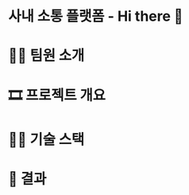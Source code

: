 # 사내 소통 플랫폼 - Hi there 👋

# 🙋‍♀️ 팀원 소개

# 🎞️ 프로젝트 개요

# 👩‍💻 기술 스택

# 🌈 결과

<!--

**Here are some ideas to get you started:**

🙋‍♀️ A short introduction - what is your organization all about?
🌈 Contribution guidelines - how can the community get involved?
👩‍💻 Useful resources - where can the community find your docs? Is there anything else the community should know?
🍿 Fun facts - what does your team eat for breakfast?
🧙 Remember, you can do mighty things with the power of [Markdown](https://docs.github.com/github/writing-on-github/getting-started-with-writing-and-formatting-on-github/basic-writing-and-formatting-syntax)
-->
